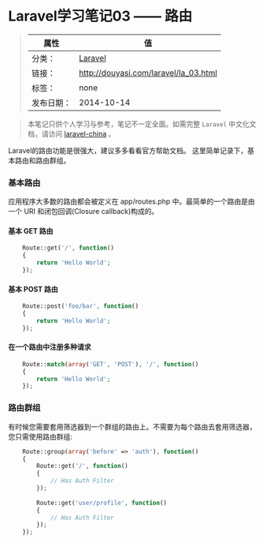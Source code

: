 # Laravel学习笔记03 —— 路由

>|  属性  |  值  |
>| ----- | ----- |
>| 分类： | [Laravel](http://douyasi.com/category/laravel/) |
>| 链接： | http://douyasi.com/laravel/la_03.html |
>| 标签： | none |
>| 发布日期： | 2014-10-14 |

> 本笔记只供个人学习与参考，笔记不一定全面。如需完整 `Laravel` 中文化文档，请访问 [laravel-china](https://laravel-china.org/docs/5.1) 。

Laravel的路由功能是很强大，建议多多看看官方帮助文档。 这里简单记录下，基本路由和路由群组。  

### 基本路由

应用程序大多数的路由都会被定义在 app/routes.php 中。最简单的一个路由是由一个 URI 和闭包回调(Closure callback)构成的。

#### 基本 GET 路由

```php
    Route::get('/', function()
    {
        return 'Hello World';
    });
```

#### 基本 POST 路由

```php
    Route::post('foo/bar', function()
    {
        return 'Hello World';
    });
```

#### 在一个路由中注册多种请求   

```php
    Route::match(array('GET', 'POST'), '/', function()
    {
        return 'Hello World';
    });
```

### 路由群组

有时候您需要套用筛选器到一个群组的路由上。不需要为每个路由去套用筛选器，您只需使用路由群组:

```php
    Route::group(array('before' => 'auth'), function()
    {
        Route::get('/', function()
        {
            // Has Auth Filter
        });
    
        Route::get('user/profile', function()
        {
            // Has Auth Filter
        });
    });
```